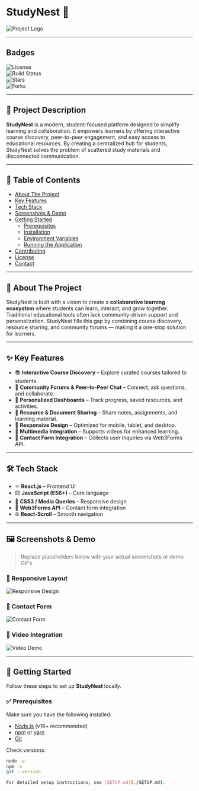# StudyNest 📘

![Project Logo](./assets/logo.png)


---

## Badges

![License](https://img.shields.io/badge/License-MIT-blue.svg)  
![Build Status](https://img.shields.io/badge/build-passing-brightgreen)  
![Stars](https://img.shields.io/github/stars/Rajyadav999/StudyNest.svg)  
![Forks](https://img.shields.io/github/forks/Rajyadav999/StudyNest.svg)

---

## 📖 Project Description

**StudyNest** is a modern, student-focused platform designed to simplify learning and collaboration. It empowers learners by offering interactive course discovery, peer-to-peer engagement, and easy access to educational resources. By creating a centralized hub for students, StudyNest solves the problem of scattered study materials and disconnected communication.

---

## 📑 Table of Contents

- [About The Project](#about-the-project)
- [Key Features](#key-features)
- [Tech Stack](#tech-stack)
- [Screenshots & Demo](#screenshots--demo)
- [Getting Started](#getting-started)
  - [Prerequisites](#prerequisites)
  - [Installation](#installation)
  - [Environment Variables](#environment-variables)
  - [Running the Application](#running-the-application)
- [Contributing](#contributing)
- [License](#license)
- [Contact](#contact)

---

## 📘 About The Project

StudyNest is built with a vision to create a **collaborative learning ecosystem** where students can learn, interact, and grow together. Traditional educational tools often lack community-driven support and personalization. StudyNest fills this gap by combining course discovery, resource sharing, and community forums — making it a one-stop solution for learners.

---

## ✨ Key Features

- 📚 **Interactive Course Discovery** – Explore curated courses tailored to students.  
- 💬 **Community Forums & Peer-to-Peer Chat** – Connect, ask questions, and collaborate.  
- 👤 **Personalized Dashboards** – Track progress, saved resources, and activities.  
- 📂 **Resource & Document Sharing** – Share notes, assignments, and learning material.  
- 📱 **Responsive Design** – Optimized for mobile, tablet, and desktop.  
- 🎥 **Multimedia Integration** – Supports videos for enhanced learning.  
- 📩 **Contact Form Integration** – Collects user inquiries via Web3Forms API.  

---

## 🛠 Tech Stack

- ⚛️ **React.js** – Frontend UI  
- 🟨 **JavaScript (ES6+)** – Core language  
- 🎨 **CSS3 / Media Queries** – Responsive design  
- 📡 **Web3Forms API** – Contact form integration  
- 🌐 **React-Scroll** – Smooth navigation  

---

## 🖼 Screenshots & Demo

> Replace placeholders below with your actual screenshots or demo GIFs

### 📱 Responsive Layout
![Responsive Design](./assets/screenshots/responsive.png)

### 📨 Contact Form
![Contact Form](./assets/screenshots/contact-form.png)

### 🎥 Video Integration
![Video Demo](./assets/screenshots/video-demo.gif)

---

## 🚀 Getting Started

Follow these steps to set up **StudyNest** locally.

### ✅ Prerequisites

Make sure you have the following installed:

- [Node.js](https://nodejs.org/) (v16+ recommended)  
- [npm](https://www.npmjs.com/) or [yarn](https://yarnpkg.com/)  
- [Git](https://git-scm.com/)  

Check versions:

```bash
node -v
npm -v
git --version

For detailed setup instructions, see [SETUP.md](./SETUP.md).
